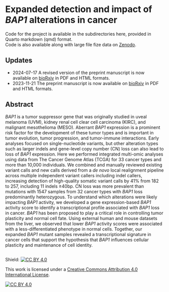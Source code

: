 # Expanded detection and impact of *BAP1* alterations in cancer
Code for the project is available in the subdirectories here, provided in Quarto markdown (qmd) format. \
Code is also available along with large file fize data on [Zenodo](https://zenodo.org/doi/10.5281/zenodo.10175692).

## Updates
* 2024-07-17 A revised version of the preprint manuscript is now available on [bioRxiv](https://www.biorxiv.org/content/10.1101/2023.11.21.568094v2) in PDF and HTML formats.
* 2023-11-21 The preprint manuscript is now available on [bioRxiv](https://www.biorxiv.org/content/10.1101/2023.11.21.568094v1) in PDF and HTML formats.

## Abstract
*BAP1* is a tumor suppressor gene that was originally studied in uveal melanoma (UVM), kidney renal cell clear cell carcinoma (KIRC), and malignant mesothelioma (MESO). Aberrant *BAP1* expression is a prominent risk factor for the development of these tumor types and is important in tumor evolution, tumor progression, and tumor-immune interactions. Early analyses focused on single-nucleotide variants, but other alteration types such as larger indels and gene-level copy number (CN) loss can also lead to loss of *BAP1* expression. Here we performed integrated multi-omic analyses using data from The Cancer Genome Atlas (TCGA) for 33 cancer types and more than 10,000 individuals. We combined and manually reviewed existing variant calls and new calls derived from a *de novo* local realignment pipeline across multiple independent variant callers including indel callers, increasing detection of high-quality somatic variant calls by 41% from 182 to 257, including 11 indels ≥40bp. CN loss was more prevalent than mutations with 1547 samples from 32 cancer types with *BAP1* loss predominantly heterozygous. To understand which alterations were likely impacting *BAP1* activity, we developed a gene expression-based *BAP1* activity score to identify a transcriptional profile associated with *BAP1* loss in cancer. *BAP1* has been proposed to play a critical role in controlling tumor plasticity and normal cell fate. Using external human and mouse datasets from the liver, we observed that lower *BAP1* activity scores were associated with a less-differentiated phenotype in normal cells. Together, our expanded *BAP1* mutant samples revealed a transcriptional signature in cancer cells that  support the hypothesis that *BAP1* influences cellular plasticity and maintenance of cell identity.

## 
Shield: [![CC BY 4.0][cc-by-shield]][cc-by]

This work is licensed under a
[Creative Commons Attribution 4.0 International License][cc-by].

[![CC BY 4.0][cc-by-image]][cc-by]

[cc-by]: http://creativecommons.org/licenses/by/4.0/
[cc-by-image]: https://i.creativecommons.org/l/by/4.0/88x31.png
[cc-by-shield]: https://img.shields.io/badge/License-CC%20BY%204.0-lightgrey.svg
